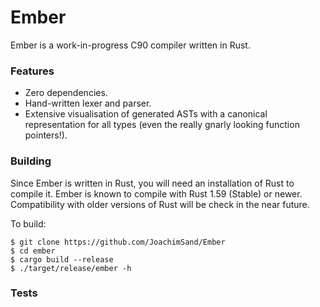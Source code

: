 # Ember 

Ember is a work-in-progress C90 compiler written in Rust. 

### Features
- Zero dependencies.
- Hand-written lexer and parser.
- Extensive visualisation of generated ASTs with a canonical representation for all types (even the really gnarly looking function pointers!).

### Building

Since Ember is written in Rust, you will need an installation of Rust to compile it. Ember is known to compile with Rust 1.59 (Stable) or newer. Compatibility with older versions of Rust will be check in the near future.

To build:

```
$ git clone https://github.com/JoachimSand/Ember
$ cd ember
$ cargo build --release
$ ./target/release/ember -h
```

### Tests

